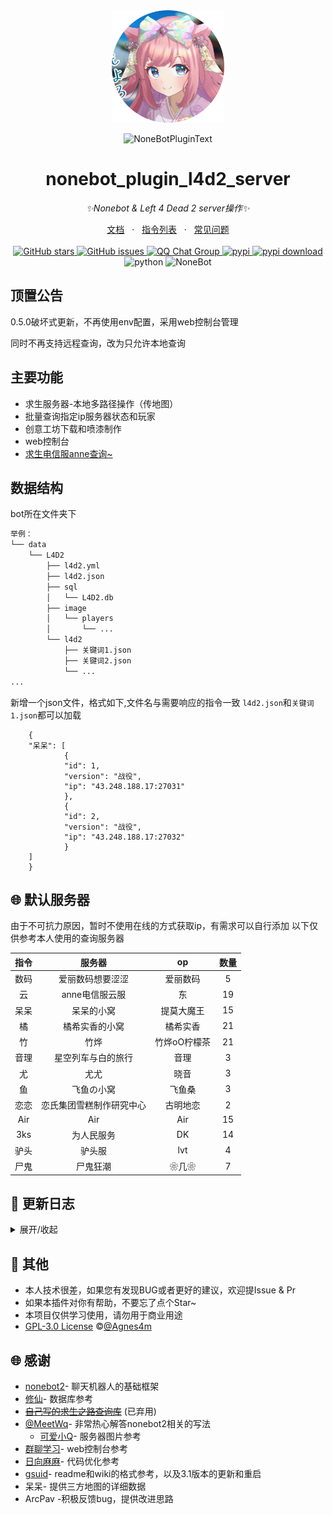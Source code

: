 <div align="center">
  <img src="https://raw.githubusercontent.com/Agnes4m/nonebot_plugin_l4d2_server/main/image/logo.png" width="180" height="180"  alt="AgnesDigitalLogo">
  <br>
  <p><img src="https://s2.loli.net/2022/06/16/xsVUGRrkbn1ljTD.png" width="240" alt="NoneBotPluginText"></p>
</div>

<div align="center">

# nonebot_plugin_l4d2_server

_✨Nonebot & Left 4 Dead 2 server操作✨_
<div align = "center">
        <a href="https://agnes4m.github.io/l4d2/" target="_blank">文档</a> &nbsp; · &nbsp;
        <a href="https://agnes4m.github.io/l4d2/reader/#%E5%8A%9F%E8%83%BD-%E6%8C%87%E4%BB%A4-%F0%9F%A4%94" target="_blank">指令列表</a> &nbsp; · &nbsp;
        <a href="https://agnes4m.github.io/l4d2/bug/">常见问题</a>
</div><br>
<a href="https://github.com/Agnes4m/nonebot_plugin_l4d2_server/stargazers">
        <img alt="GitHub stars" src="https://img.shields.io/github/stars/Agnes4m/nonebot_plugin_l4d2_server" alt="stars">
</a>
<a href="https://github.com/Agnes4m/nonebot_plugin_l4d2_server/issues">
        <img alt="GitHub issues" src="https://img.shields.io/github/issues/Agnes4m/nonebot_plugin_l4d2_server" alt="issues">
</a>
<a href="https://jq.qq.com/?_wv=1027&k=HdjoCcAe">
        <img src="https://img.shields.io/badge/QQ%E7%BE%A4-399365126-orange?style=flat-square" alt="QQ Chat Group">
</a>
<a href="https://pypi.python.org/pypi/nonebot_plugin_l4d2_server">
        <img src="https://img.shields.io/pypi/v/nonebot_plugin_l4d2_server.svg" alt="pypi">
</a>
<a href="https://pypi.python.org/pypi/nonebot_plugin_l4d2_server">
    <img src="https://img.shields.io/pypi/dm/nonebot_plugin_l4d2_server" alt="pypi download">
</a>
    <img src="https://img.shields.io/badge/python-3.9+-blue.svg" alt="python">
    <img src="https://img.shields.io/badge/nonebot-2.0.0rc3-red.svg" alt="NoneBot">

</div>

## 顶置公告

0.5.0破坏式更新，不再使用env配置，采用web控制台管理

同时不再支持远程查询，改为只允许本地查询

## 主要功能

- 求生服务器-本地多路径操作（传地图）
- 批量查询指定ip服务器状态和玩家
- 创意工坊下载和喷漆制作
- web控制台
- [求生电信服anne](https://github.com/fantasylidong/CompetitiveWithAnne)[查询~](https://sb.trygek.com/l4d_stats/ranking/index.php)


## 数据结构

bot所在文件夹下
```txt
举例：
└── data
    └── L4D2
        ├── l4d2.yml
        ├── l4d2.json
        ├── sql
        │   └── L4D2.db
        ├── image
        │   └── players
        │       └── ...
        └── l4d2
            ├── 关键词1.json
            ├── 关键词2.json
            └── ...
...
```

新增一个json文件，格式如下,文件名与需要响应的指令一致
`l4d2.json`和`关键词1.json`都可以加载

        {
        "呆呆": [
                {
                "id": 1,
                "version": "战役",
                "ip": "43.248.188.17:27031"
                },
                {
                "id": 2,
                "version": "战役",
                "ip": "43.248.188.17:27032"
                }
        ]
        }

## 🌐 默认服务器

由于不可抗力原因，暂时不使用在线的方式获取ip，有需求可以自行添加
以下仅供参考本人使用的查询服务器

| 指令 | 服务器 | op | 数量 |
|:-----:|:----:|:----:|:----:|
| 数码 | 爱丽数码想要涩涩 | 爱丽数码 | 5
| 云 | anne电信服云服 | 东 | 19
| 呆呆 | 呆呆的小窝 | 提莫大魔王 | 15
| 橘 | 橘希实香的小窝 | 橘希实香 | 21
| 竹 | 竹烨 | 竹烨oО柠檬茶 | 21
| 音理 | 星空列车与白的旅行 | 音理 | 3
| 尤 | 尤尤 | 晓音 | 3
| 鱼 | 飞鱼の小窝 | 飞鱼桑 | 3
| 恋恋 | 恋氏集团雪糕制作研究中心 | 古明地恋 | 2
| Air | Air | Air | 15
| 3ks | 为人民服务 | DK | 14
| 驴头 | 驴头服 | lvt | 4
| 尸鬼 | 尸鬼狂潮 | ❀几❀ | 7

## 🔖 更新日志

<details>
<summary>展开/收起</summary>


### 0.5.3--2022.5.07

- 新增`l4更新`和`l4重启`
- 注释无效项（三方图查询）
- 

### 0.5.2--2022.5.01

- 解决了main和dev分支的一个严重bug（也许没解决
- 本地化，更好的添加,删除远程分支
- 服务器忘了备份，尽力抢救了数据了

### 0.5.0--2022.4.28

- 重构config，并弃用env设置
- 使用网页控制台来控制配置
- 新增了很多不会报错的bug

### 0.4.9--2022.4

- 修复h11版本错误的bug
- 重写了config，下个版本正式使用yaml替代env设置
- 新增远程连接测试代码

### 0.4.8--2022.4.16

- 新增重载ip
- 修复了一些windows启动下奇奇怪怪的bug

### 0.4.7--2022.4.13

- 新增模式查询
- 列表推导替换套娃循环

### 0.4.6--2022.4.9

- 显示无效服
- 优化服务器排序算法（list.sort()天下第一）
- 默认关闭web端

### 0.4.5--2022.4.9

- 修bug（恼）

### 0.4.2--2022.4.9

- 修复响应开头匹配出现的重大bug
- 启用web端
- web使用yaml管理，未来可能删除env配置

### 0.4.1--2022.3

- 修复rar压缩包命名错误
- 更新了tag的参数读取方式
- 确定了传文件私聊比群聊快速
- 修复了电信服计算错误

### 0.4.0--2022.3.27

- 新增web控制台
- 修复传图超时参数错误
- 重写求生ip获取方法 ~ 数据库苦手 ~
- 重写文档
- 不再内置ip（毕竟ipv4都暴露太危险了）

### 0.3.7--2022.3

- 新增三方下载网盘
- 修复windows上传临时文件错误
- 优化查服流程
- 优化anne服随机功能

### 0.3.6--2022.3.10

- 暂时关闭web端，后续修改
- 优化图片显示
- 修复了海量bug
- 新增三方图查询

### 0.3.5--2022.3.6

- 新增ping查询（在ip里包括）
- 新增api查询（未完成）
- 修复了电信服查询绑定名字无法查询的错误
- 新增了救援率的显示
- 新增web端（未完成）

### 0.3.4--2022.3.1

- 新增本地插件smx查询
- 增加了三个内置群服
- 修改了图片的UI,变好看了
- 删减了部分图片和字体，使得轻量化
- 修复了海量bug
- 修复了python3.8中typing错误

### 0.3.3--2022.2.26

- 重写协议，使用a2s库，同时解决win端不同报错无法输出
- 重~抄~写服务器查询UI,解决了不好看的问题
- 从win测试，解决了一些win特有的bug
- 重写服务器查询~还得是json~
- 内置服务器查询系统，可以通过[服务器简称]+[number]/[模式]来访问
- 新增批量查询服务器，不带参数则返回图片

### 0.3.1--2022.2.22

- 修复了路径识别为str对象的错误
- 修复了初始化找不到文件的错误
- 修复了路径拼接错误
- 在win端成功测试，修复压缩包bug
- 新增开关协程异步env设置
- 测试rcon建立通讯
- 实现切换路径查看地图和使用rcon指令

### 0.3.0--2022.2.18

- 修改了新的env配置，使得支持本地多服务器操作
- 彻底解决了压缩包解压linux端的问题
- 解决了win端默认gbk解码的错误
- 解决rcon指令字体报错

### 0.2.5--2022.2.10

- 修复了依赖不足的bug
- 更新了电信服战绩个人图片UI
- 更新了批量服务器查看的UI
- 修改了传文件为协程异步
- 优化了部分rcon指令
- ~tnd7z怎么不去死啊~使用pyunpack库解压7z

### 0.2.4--2022.2.8

- 使用poetry修复了pip安装文件缺失的bug

### 0.2.3--2022.2.7

- 新增坐牢和开牢
- 修改了获取资源为异步协程却阻碍其他指令的bug
- 新增json统计部分已知服务器（未来应该独立成库持续更新，如果把您的非公开服记录请联系我删除）
- 喷剂制作开摆了，推测需要c/c++环境
- 修改抽取文案
- 新增查询服务器状态时返回connect ip
- 修复了服务器查询无响应的时候，因为报错无回复信息的bug
- 个人信息重置测试代码，下个版本更新
- 新增求生更新添加和删除

### 0.2.2--2022.2.1

- 新增探监
- 新增喷漆制作
- 修复了魔改服务器导致解包错误的bug（就是直接忽略了）
- 修改了部分对话响应

### 0.2.1--2022.1.25

- 新增电信服获取（东哥的肯定）
- 优化图片UI
- 新增云服快捷查询
- 修复了因为没用玩家，导致的服务器状态查询错误
- 新增电信服ip爬取（仅仅作为单次更新ip列表）

### 0.2.0--2022.1.21

- 新增创意工坊查询
- 优化查询图片UI
- 新增创意工坊文件下载
- 修复了因为电信服官网前端修改导致查询失败的BUG

### 0.1.7--2022.1.19

- 新增群ip订阅，批量查询
- 新增图片显示ip状态
- 修复了因为玩家名字特殊字符导致的utf-8解码错误
- 更新自己的第三方库VSQ==0.0.6

### 0.1.6--2022.1.15

- 新增ip查询服务器提供玩家数量和名字
- 增加协程函数修复因为加载顺序导致的错误
- 更新自己的第三方库VSQ==0.0.4

### 0.1.5--2022.1.15

- 新增服务器控制台指令，新增依赖rcon
- 重新了数据库，不再使用json而是使用sql3
- 改写了求生anne信息显示方式：如果单个数据以图片显示，如果多个数据以文字显示

### 0.1.4--2022.1.9

- 新增求生anne详情（看排名）
- 所有的请求改为httpx
- 更新了anne信息图片
- 可选使用模拟谷歌浏览器来获取anne更多数据（~有点屎了，希望大佬救救~)

### 0.1.3--2022.1.7

- 新增绑定昵称和steamid
- 新增可以艾特人查询anne成绩
- 新增解绑信息

### 0.1.2--2022.1.6

- 新增支持图片输出
- 新增查询anne服数据

### 0.1.1--2022.1.5

- 新增删除地图
- 新增地图改名
- 新增支持图片输出

### 0.1.0--2022.1.4

- 集中修复了Bug

### 0.0.9--2022.1.4

- 新增上传地图后，检测对比回复新地图名字
- 修复中文名乱码问题

### 0.0.8--2022.1.4

- 支持vpk格式地图
- 支持查看所有vpk格式文件

### 0.0.6--2022.1.3

- 修复了7z压缩包的方式，优化代码

### 0.0.1--2022.1.3

- 插件初次发布，可私聊添加地图

</details>

## 🙈 其他

- 本人技术很差，如果您有发现BUG或者更好的建议，欢迎提Issue & Pr
- 如果本插件对你有帮助，不要忘了点个Star~
- 本项目仅供学习使用，请勿用于商业用途
- [GPL-3.0 License](https://github.com/Agnes4m/nonebot_plugin_l4d2_server/blob/main/LICENSE) ©[@Agnes4m](https://github.com/Agnes4m)

## 🌐 感谢

- [nonebot2](https://github.com/nonebot/nonebot2)- 聊天机器人的基础框架
- [修仙](https://github.com/s52047qwas/nonebot_plugin_xiuxian)- 数据库参考
- ~~[自己写的求生之路查询库](https://github.com/Agnes4m/VSQ)~~ (已弃用)
- [@MeetWq](https://github.com/MeetWq)- 非常热心解答nonebot2相关的写法
  - [可爱小Q](https://github.com/MeetWq/mybot)- 服务器图片参考
- [群聊学习](https://github.com/CMHopeSunshine/nonebot-plugin-learning-chat)- web控制台参考
- [日向麻麻](https://github.com/Special-Week)- 代码优化参考
- [gsuid](https://github.com/KimigaiiWuyi/GenshinUID)- readme和wiki的格式参考，以及3.1版本的更新和重启
- 呆呆- 提供三方地图的详细数据
- ArcPav -积极反馈bug，提供改进思路
